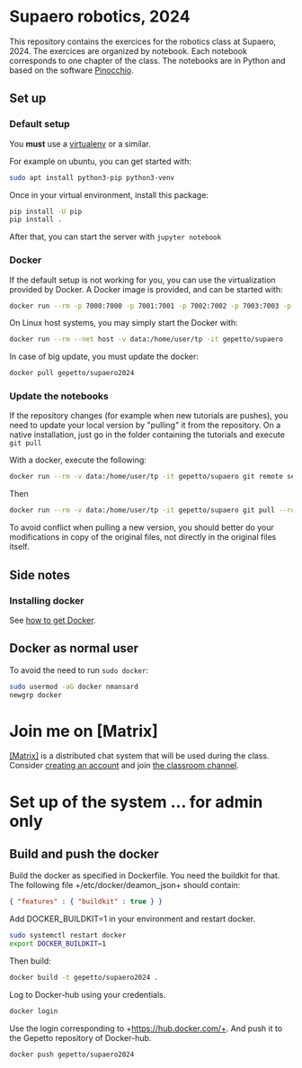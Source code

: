 # Supaero robotics, 2024

This repository contains the exercices for the robotics class at Supaero, 2024.
The exercices are organized by notebook. Each notebook corresponds to one chapter of the class.
The notebooks are in Python and based on the software [Pinocchio](https://github.com/stack-of-tasks/pinocchio).

## Set up

### Default setup

You **must** use a [virtualenv](https://docs.python.org/3/library/venv.html) or a similar.

For example on ubuntu, you can get started with:
```bash
sudo apt install python3-pip python3-venv
```

Once in your virtual environment, install this package:
```bash
pip install -U pip
pip install .
```

After that, you can start the server with `jupyter notebook`

### Docker

If the default setup is not working for you, you can use the virtualization provided by Docker. A Docker image is provided, and can be started with:

```bash
docker run --rm -p 7000:7000 -p 7001:7001 -p 7002:7002 -p 7003:7003 -p 7004:7004 -p 8888:8888 -v data:/home/user/tp -it gepetto/supaero2024
```

On Linux host systems, you may simply start the Docker with:

```bash
docker run --rm --net host -v data:/home/user/tp -it gepetto/supaero
```

In case of big update, you must update the docker:
```bash
docker pull gepetto/supaero2024
```

### Update the notebooks

If the repository changes (for example when new tutorials are pushes), you need to update your local
version by "pulling" it from the repository.
On a native installation, just go in the folder containing the tutorials and execute `git pull`

With a docker, execute the following:
```bash
docker run --rm -v data:/home/user/tp -it gepetto/supaero git remote set-url origin https://github.com/gepetto/supaero2024
```
Then
```bash
docker run --rm -v data:/home/user/tp -it gepetto/supaero git pull --rebase origin main
```

To avoid conflict when pulling a new version, you should better do your modifications in copy of the original files,
not directly in the original files itself.

## Side notes

### Installing docker

See [how to get Docker](https://docs.docker.com/get-docker/).

## Docker as normal user

To avoid the need to run `sudo docker`:

```bash
sudo usermod -aG docker nmansard
newgrp docker
```

# Join me on \[Matrix\]

[\[Matrix\]](https://matrix.org/) is a distributed chat system that will be used during the class. Consider [creating
an account](https://app.element.io/#/register) and join [the classroom
channel](https://matrix.to/#/#supaero-robotics-2024:laas.fr).

# Set up of the system ... for admin only

## Build and push the docker

Build the docker as specified in Dockerfile. You need the buildkit for that. The following file +/etc/docker/deamon_json+ should contain:
```json
{ "features" : { "buildkit" : true } }
```
Add DOCKER_BUILDKIT=1 in your environment and restart docker.
```bash
sudo systemctl restart docker
export DOCKER_BUILDKIT=1
```
Then build:
```bash
docker build -t gepetto/supaero2024 .
```
Log to Docker-hub using your credentials.
```bash
docker login
```
Use the login corresponding to +https://hub.docker.com/+.
And push it to the Gepetto repository of Docker-hub.
```bash
docker push gepetto/supaero2024
```
